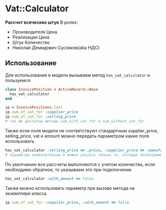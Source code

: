 # Vat::Calculator

__Рассчет всяческих штук__
В ролях:
- Производителя Цена
- Реализации Цена
- Штук Количество
- Николай Демидович Сусликов(aka НДС)

## Использование

Для использования в модели вызываем метод `has_vat_calculator` и пользуемся
```ruby
class InvoicePosition < ActiveRecord::Base
  has_vat_calculator
end
```
```ruby
ip = InvoicePositions.last
ip.sum_of_vat_for :supplier_price
ip.sum_of_vat_for :selling_price
# так же доступны методы sum_with_vat_for и sum_without_vat_for
```
Также если поля модели не соответствуют стандартным supplier_price, selling_price, vat и amount можно передать параметром какие поля использовать
```ruby
has_vat_calculator :selling_price => :price, :supplier_price => :manufacturer_price, :vat => :nds, :amount => :quantity
# параметры необязательны и можно указать только те, которые необходимы
```
По умолчанию все рассчеты выполняются с учетом количества, если необходимо обратное, то указываем это при подключении
```ruby
has_vat_calculator :with_amount => false
```
Также можно использовать параметр при вызове метода на экземпляре класса
```ruby
ip.sum_of_vat_for :supplier_price, :with_amount => false
```